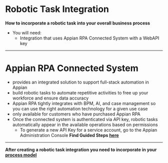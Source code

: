 # Robotic Task Integration
**How to incorporate a robotic task into your overall business process**
- You will need:
    - Integration that uses Appian RPA Connected System with a WebAPI key
---
# Appian RPA Connected System 
- provides an integrated solution to support full-stack automation in Appian
- build robotic tasks to automate repetitive activities to free up your workforce and ensure data accuracy
- Appian RPA tightly integrates with BPM, AI, and case management so you can use the right automation technology for a given use case
- only available for customers who have purchased Appian RPA
- Once the connected system is authenticated via API key, robotic tasks automatically appear in the available operations based on permissions
    - To generate a new API Key for a service account, go to the Appian Administration Console
**Find Guided Steps [here](../../../StepByStep/RPAIntegration.md)**
---
**After creating a robotic task integration you need to incorporate in your [process model](./RPAIntegrationinProcessModel.md)**